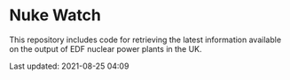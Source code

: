 # Nuke Watch

This repository includes code for retrieving the latest information available on the output of EDF nuclear power plants in the UK.

Last updated: 2021-08-25 04:09